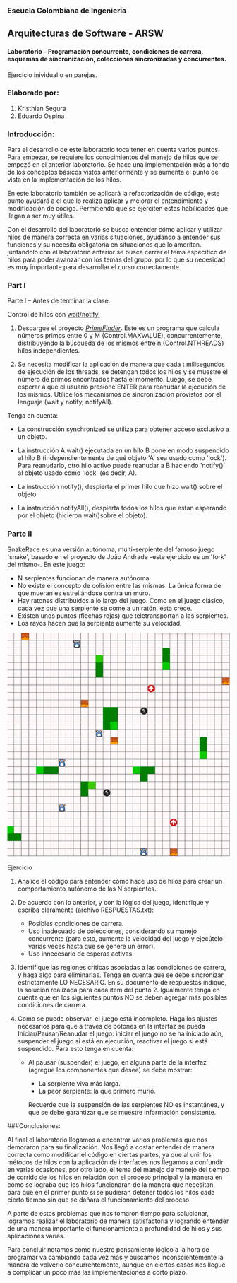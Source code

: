 ### Escuela Colombiana de Ingeniería
## Arquitecturas de Software - ARSW

#### Laboratorio - Programación concurrente, condiciones de carrera, esquemas de sincronización, colecciones sincronizadas y concurrentes.


Ejercicio inividual o en parejas.

### Elaborado por: 
1) Kristhian Segura
2) Eduardo Ospina

### Introducción:

Para el desarrollo de este laboratorio toca tener en cuenta varios puntos. Para empezar, se requiere los conocimientos del manejo de hilos que se empezó en el anterior laboratorio. Se hace una implementación más a fondo de los conceptos básicos vistos anteriormente y se aumenta el punto de vista en la implementación de los hilos. 

En este laboratorio también se aplicará la refactorización de código, este punto ayudará a el que lo realiza aplicar y mejorar el entendimiento y modificación de código. Permitiendo que se ejerciten estas habilidades que llegan a ser muy útiles. 

Con el desarrollo del laboratorio se busca entender cómo aplicar y utilizar hilos de manera correcta en varias situaciones, ayudando a entender sus funciones y su necesita obligatoria en situaciones que lo ameritan. juntándolo con el laboratorio anterior se busca cerrar el tema específico de hilos para poder avanzar con los temas del grupo. por lo que su necesidad es muy importante para desarrollar el curso correctamente.


### Part I


Parte I – Antes de terminar la clase.

Control de hilos con [wait/notify.](http://howtodoinjava.com/core-java/multi-threading/how-to-work-with-wait-notify-and-notifyall-in-java/)

1.  Descargue el proyecto
    [*PrimeFinder*](https://github.com/ARSW-ECI/wait-notify-excercise).
    Este es un programa que calcula números primos entre 0 y M
    (Control.MAXVALUE), concurrentemente, distribuyendo la búsqueda de
    los mismos entre n (Control.NTHREADS) hilos independientes.

2.  Se necesita modificar la aplicación de manera que cada t
    milisegundos de ejecución de los threads, se detengan todos los
    hilos y se muestre el número de primos encontrados hasta el momento.
    Luego, se debe esperar a que el usuario presione ENTER para reanudar
    la ejecución de los mismos. Utilice los mecanismos de sincronización
    provistos por el lenguaje (wait y notify, notifyAll).

Tenga en cuenta:

-   La construcción synchronized se utiliza para obtener acceso exclusivo a un objeto.

-   La instrucción A.wait() ejecutada en un hilo B pone en modo suspendido al hilo B (independientemente de qué objeto 'A' sea usado como 'lock'). Para reanudarlo, otro hilo activo puede reanudar a B haciendo 'notify()' al objeto usado como 'lock' (es decir, A).

-   La instrucción notify(), despierta el primer hilo que hizo wait()
    sobre el objeto.

-   La instrucción notifyAll(), despierta todos los hilos que estan
    esperando por el objeto (hicieron wait()sobre el objeto).


### Parte II

SnakeRace es una versión autónoma, multi-serpiente del famoso juego 'snake', basado en el proyecto de João Andrade -este ejercicio es un 'fork' del mismo-. En este juego:
	
- N serpientes funcionan de manera autónoma.
- No existe el concepto de colisión entre las mismas. La única forma de que mueran es estrellándose contra un muro.
- Hay ratones distribuídos a lo largo del juego. Como en el juego clásico, cada vez que una serpiente se come a un ratón, ésta crece.
- Existen unos puntos (flechas rojas) que teletransportan a las serpientes.
- Los rayos hacen que la serpiente aumente su velocidad.

![](img/sshot.png)

Ejercicio

1. Analice el código para entender cómo hace uso de hilos para crear un comportamiento autónomo de las N serpientes.

2. De acuerdo con lo anterior, y con la lógica del juego, identifique y escriba claramente (archivo RESPUESTAS.txt):
    - Posibles condiciones de carrera.
    - Uso inadecuado de colecciones, considerando su manejo concurrente (para esto, aumente la velocidad del juego y ejecútelo varias veces hasta que se genere un error).
    - Uso innecesario de esperas activas.

2. Identifique las regiones críticas asociadas a las condiciones de carrera, y haga algo para eliminarlas. Tenga en cuenta que se debe sincronizar estríctamente LO NECESARIO. En su documento de respuestas indique, la solución realizada para cada ítem del punto 2. Igualmente tenga en cuenta que en los siguientes puntos NO se deben agregar más posibles condiciones de carrera.

3. Como se puede observar, el juego está incompleto. Haga los ajustes necesarios para que a través de botones en la interfaz se pueda Iniciar/Pausar/Reanudar el juego: iniciar el juego no se ha iniciado aún, suspender el juego si está en ejecución, reactivar el juego si está suspendido. Para esto tenga en cuenta:
    * Al pausar (suspender) el juego, en alguna parte de la interfaz (agregue los componentes que desee) se debe mostrar:
        - La serpiente viva más larga.
        - La peor serpiente: la que primero murió.
    
        Recuerde que la suspensión de las serpientes NO es instantánea, y que se debe garantizar que se muestre información consistente.
    

###Conclusiones: 

Al final el laboratorio llegamos a encontrar varios problemas que nos demoraron para su finalización. Nos llegó a costar entender de manera correcta como modificar el código en ciertas partes, ya que al unir los métodos de hilos con la aplicación de interfaces nos llegamos a confundir en varias ocasiones. por otro lado, el tema del manejo de manejo del tiempo de corrido de los hilos en relación con el proceso principal y la manera en cómo se lograba que los hilos funcionaran de la manera que necesitan. para que en el primer punto si se pudieran detener todos los hilos cada cierto tiempo sin que se dañara el funcionamiento del proceso. 

A parte de estos problemas que nos tomaron tiempo para solucionar, logramos realizar el laboratorio de manera satisfactoria y logrando entender de una manera importante el funcionamiento a profundidad de hilos y sus aplicaciones varias. 

Para concluir notamos como nuestro pensamiento lógico a la hora de programar va cambiando cada vez más y buscamos inconscientemente la manera de volverlo concurrentemente, aunque en ciertos casos nos llegue a complicar un poco más las implementaciones a corto plazo.

